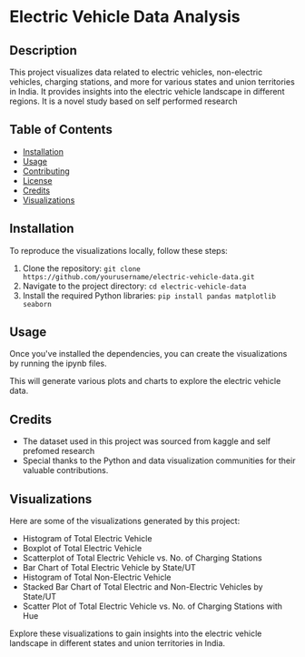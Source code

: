 # Electric Vehicle Data Analysis

## Description

This project visualizes data related to electric vehicles, non-electric vehicles, charging stations, and more for various states and union territories in India. It provides insights into the electric vehicle landscape in different regions. It is a novel study based on self performed research

## Table of Contents

- [Installation](#installation)
- [Usage](#usage)
- [Contributing](#contributing)
- [License](#license)
- [Credits](#credits)
- [Visualizations](#visualizations)

## Installation

To reproduce the visualizations locally, follow these steps:

1. Clone the repository: `git clone https://github.com/yourusername/electric-vehicle-data.git`
2. Navigate to the project directory: `cd electric-vehicle-data`
3. Install the required Python libraries: `pip install pandas matplotlib seaborn`

## Usage

Once you've installed the dependencies, you can create the visualizations by running the ipynb files.

This will generate various plots and charts to explore the electric vehicle data.

## Credits

- The dataset used in this project was sourced from kaggle and self prefomed research
- Special thanks to the Python and data visualization communities for their valuable contributions.

## Visualizations

Here are some of the visualizations generated by this project:

- Histogram of Total Electric Vehicle
- Boxplot of Total Electric Vehicle
- Scatterplot of Total Electric Vehicle vs. No. of Charging Stations
- Bar Chart of Total Electric Vehicle by State/UT
- Histogram of Total Non-Electric Vehicle
- Stacked Bar Chart of Total Electric and Non-Electric Vehicles by State/UT
- Scatter Plot of Total Electric Vehicle vs. No. of Charging Stations with Hue

Explore these visualizations to gain insights into the electric vehicle landscape in different states and union territories in India.

